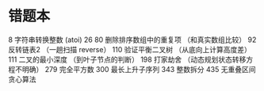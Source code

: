 # 错题本
8 字符串转换整数 (atoi) 
26 80 删除排序数组中的重复项 （和真实数组比较）
92 反转链表2 （一趟扫描 reverse）
110 验证平衡二叉树 （从底向上计算高度差）
111 二叉的最小深度 （到叶子节点的判断）
198 打家劫舍 （动态规划状态转移方程不明确）
279 完全平方数 
300 最长上升子序列
343 整数拆分
435 无重叠区间 贪心算法
